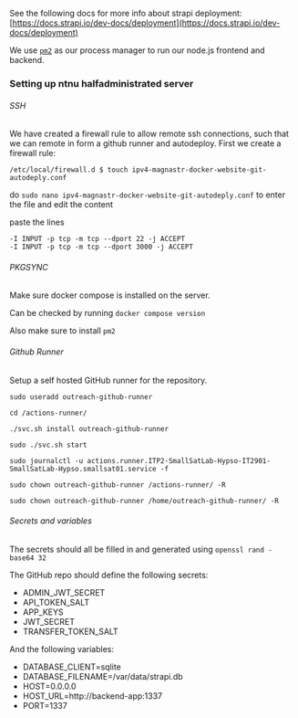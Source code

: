 See the following docs for more info about strapi deployment:
[https://docs.strapi.io/dev-docs/deployment](https://docs.strapi.io/dev-docs/deployment)

We use [`pm2`](https://www.npmjs.com/package/pm2) as our process manager to run our node.js frontend and backend.

### Setting up ntnu halfadministrated server

###### SSH

We have created a firewall rule to allow remote ssh connections, such that we can remote in form a github runner and autodeploy. First we create a firewall rule:

`/etc/local/firewall.d $ touch ipv4-magnastr-docker-website-git-autodeply.conf`

do `sudo nano ipv4-magnastr-docker-website-git-autodeply.conf` to enter the file and edit the content

paste the lines

```
-I INPUT -p tcp -m tcp --dport 22 -j ACCEPT
-I INPUT -p tcp -m tcp --dport 3000 -j ACCEPT
```

###### PKGSYNC

Make sure docker compose is installed on the server.

Can be checked by running `docker compose version`

Also make sure to install `pm2`

###### Github Runner

Setup a self hosted GitHub runner for the repository.

`sudo useradd outreach-github-runner`

`cd /actions-runner/`

`./svc.sh install outreach-github-runner`

`sudo ./svc.sh start`

`sudo journalctl -u actions.runner.ITP2-SmallSatLab-Hypso-IT2901-SmallSatLab-Hypso.smallsat01.service -f`

`sudo chown outreach-github-runner /actions-runner/ -R`

`sudo chown outreach-github-runner /home/outreach-github-runner/ -R`

###### Secrets and variables

The secrets should all be filled in and generated using `openssl rand -base64 32`

The GitHub repo should define the following secrets:

-   ADMIN_JWT_SECRET
-   API_TOKEN_SALT
-   APP_KEYS
-   JWT_SECRET
-   TRANSFER_TOKEN_SALT

And the following variables:

-   DATABASE_CLIENT=sqlite
-   DATABASE_FILENAME=/var/data/strapi.db
-   HOST=0.0.0.0
-   HOST_URL=http://backend-app:1337
-   PORT=1337
